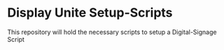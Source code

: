 # Display Unite Setup-Scripts
This repository will hold the necessary scripts to setup a Digital-Signage Script
